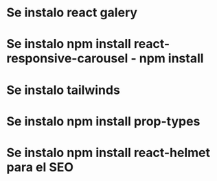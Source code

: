 # Se instalo react galery 
# Se instalo npm install react-responsive-carousel - npm install
# Se instalo tailwinds
# Se instalo npm install prop-types
# Se instalo  npm install react-helmet para el SEO
